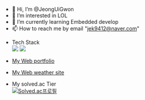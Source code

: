 - 👋 Hi, I’m @JeongUiGwon
- 👀 I’m interested in LOL
- 🌱 I’m currently learning Embedded develop
- 📫 How to reach me by email "jek9412@naver.com"

<!---
JeongUiGwon/JeongUiGwon is a ✨ special ✨ repository because its `README.md` (this file) appears on your GitHub profile.
You can click the Preview link to take a look at your changes.
--->

 - Tech Stack    
 <img src="https://img.shields.io/badge/-A8B9CC?style=flat-square&logo=C&logoColor=white"/></a>
 <img src="https://img.shields.io/badge/Python-3766AB?style=flat-square&logo=Python&logoColor=white"/></a>

 - [My Web portfolio](https://jeonguigwon.github.io/ssafy-portfolio/)
 
 - [My Web weather site](https://jeonguigwon.github.io/SSAFY-portFolio-Web-weather-/)

 - My solved.ac Tier   
[![Solved.ac프로필](http://mazassumnida.wtf/api/v2/generate_badge?boj=jek9412)](https://solved.ac/jek9412)

